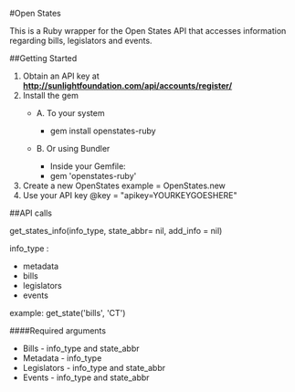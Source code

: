 #Open States 


This is a Ruby wrapper for the Open States API that accesses information regarding bills, legislators and events.

##Getting Started
1. Obtain an API key at **http://sunlightfoundation.com/api/accounts/register/**
2. Install the gem
    * A. To your system
       * gem install openstates-ruby
    
    * B. Or using Bundler
       * Inside your Gemfile:
       * gem 'openstates-ruby'
3. Create a new OpenStates
    example = OpenStates.new
4. Use your API key
    @key = "apikey=YOURKEYGOESHERE"

##API calls

get_states_info(info_type, state_abbr= nil, add_info = nil)

info_type :
* metadata
* bills
* legislators
* events


example: get_state('bills', 'CT')

####Required arguments 

- Bills - info_type and state_abbr
- Metadata - info_type
- Legislators - info_type and state_abbr
- Events - info_type and state_abbr
